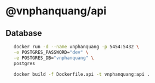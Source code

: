 # @vnphanquang/api

## Database

```bash
   docker run -d --name vnphanquang -p 5454:5432 \
   -e POSTGRES_PASSWORD="dev" \
   -e POSTGRES_DB="vnphanquang" \
   postgres

   docker build -f Dockerfile.api -t vnphanquang:api .
```
